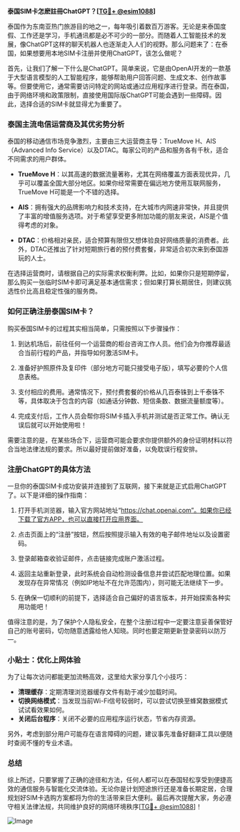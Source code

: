 **泰国SIM卡怎麽註冊ChatGPT？[[TG💪+ @esim1088](https://t.me/s/esim1088)]**

泰国作为东南亚热门旅游目的地之一，每年吸引着数百万游客。无论是来泰国度假、工作还是学习，手机通讯都是必不可少的一部分。而随着人工智能技术的发展，像ChatGPT这样的聊天机器人也逐渐走入人们的视野。那么问题来了：在泰国，如果想要用本地SIM卡注册并使用ChatGPT，该怎么做呢？

首先，让我们了解一下什么是ChatGPT。简单来说，它是由OpenAI开发的一款基于大型语言模型的人工智能程序，能够帮助用户回答问题、生成文本、创作故事等。但要使用它，通常需要访问特定的网站或通过应用程序进行登录。而在泰国，由于网络环境和政策限制，直接使用国际版ChatGPT可能会遇到一些障碍。因此，选择合适的SIM卡就显得尤为重要了。

### 泰国主流电信运营商及其优劣势分析

泰国的移动通信市场竞争激烈，主要由三大运营商主导：TrueMove H、AIS（Advanced Info Service）以及DTAC。每家公司的产品和服务各有千秋，适合不同需求的用户群体。

- **TrueMove H**：以其高速的数据流量著称，尤其在网络覆盖方面表现优异，几乎可以覆盖全国大部分地区。如果你经常需要在偏远地方使用互联网服务，TrueMove H可能是一个不错的选择。
  
- **AIS**：拥有强大的品牌影响力和技术支持，在大城市内网速非常快，并且提供了丰富的增值服务选项。对于希望享受更多附加功能的朋友来说，AIS是个值得考虑的对象。

- **DTAC**：价格相对亲民，适合预算有限但又想体验良好网络质量的消费者。此外，DTAC还推出了针对短期旅行者的预付费套餐，非常适合初次来到泰国游玩的人士。

在选择运营商时，请根据自己的实际需求权衡利弊。比如，如果你只是短期停留，那么购买一张临时SIM卡即可满足基本通信需求；但如果打算长期居住，则建议挑选性价比高且稳定性强的服务商。

### 如何正确注册泰国SIM卡？

购买泰国SIM卡的过程其实相当简单，只需按照以下步骤操作：

1. 到达机场后，前往任何一个运营商的柜台咨询工作人员。他们会为你推荐最适合当前行程的产品，并指导如何激活SIM卡。
   
2. 准备好护照原件及复印件（部分地方可能只接受电子版），填写必要的个人信息表格。
   
3. 支付相应的费用。通常情况下，预付费套餐的价格从几百泰铢到上千泰铢不等，具体取决于包含的内容（如通话分钟数、短信条数、数据流量额度等）。
   
4. 完成支付后，工作人员会帮你将SIM卡插入手机并测试是否正常工作。确认无误后就可以开始使用啦！

需要注意的是，在某些场合下，运营商可能会要求你提供额外的身份证明材料以符合当地法律法规的要求。所以最好提前做好准备，以免耽误行程安排。

### 注册ChatGPT的具体方法

一旦你的泰国SIM卡成功安装并连接到了互联网，接下来就是正式启用ChatGPT了。以下是详细的操作指南：

1. 打开手机浏览器，输入官方网站地址“https://chat.openai.com”。如果你已经下载了官方APP，也可以直接打开应用界面。
   
2. 点击页面上的“注册”按钮，然后按照提示输入有效的电子邮件地址以及设置密码。
   
3. 登录邮箱查收验证邮件，点击链接完成账户激活过程。
   
4. 返回主站重新登录，此时系统会自动检测设备信息并尝试匹配地理位置。如果发现存在异常情况（例如IP地址不在允许范围内），则可能无法继续下一步。
   
5. 在确保一切顺利的前提下，选择适合自己偏好的语言版本，并开始探索各种实用功能吧！

值得注意的是，为了保护个人隐私安全，在整个注册过程中一定要注意妥善保管好自己的账号密码，切勿随意透露给他人知晓。同时也要定期更新登录密码以防万一。

### 小贴士：优化上网体验

为了让每次访问都能更加流畅高效，这里给大家分享几个小技巧：

- **清理缓存**：定期清理浏览器缓存文件有助于减少加载时间。
- **切换网络模式**：当发现当前Wi-Fi信号较弱时，可以尝试切换至蜂窝数据模式试试看效果如何。
- **关闭后台程序**：关闭不必要的应用程序运行状态，节省内存资源。

另外，考虑到部分用户可能存在语言障碍的问题，建议事先准备好翻译工具以便随时查阅不懂的专业术语。

### 总结

综上所述，只要掌握了正确的途径和方法，任何人都可以在泰国轻松享受到便捷高效的通信服务与智能化交流体验。无论你是计划短途旅行还是准备长期定居，合理规划好SIM卡选购方案都将为你的生活带来巨大便利。最后再次提醒大家，务必遵守相关法律法规，共同维护良好的网络环境秩序[[TG💪+ @esim1088](https://t.me/s/esim1088)]！

![Image](https://i.postimg.cc/4NQfJmqS/Snipaste-2025-05-13-00-14-12.png)